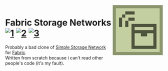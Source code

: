 <img src="src/main/resources/assets/storagenetworks/icon.png" align="right"/>

# Fabric Storage Networks [![1][1]][6]  [![2][2]][4]  [![3][3]][5]

Probably a bad clone of [Simple Storage Network](https://github.com/Lothrazar/Storage-Network) for [Fabric](https://fabricmc.net/).   
Written from scratch because i can't read other people's code (it's my fault). 


[1]: https://img.shields.io/badge/minecraft-1.15.2-brightgreen
[2]: https://img.shields.io/badge/loader-Fabric-blue
[3]: https://img.shields.io/badge/code_quality-F-red
[4]: https://fabricmc.net
[5]: https://git.io/code-quality
[6]: https://minecraft.net
[7]: src/main/resources/assets/storagenetworks/icon.png
